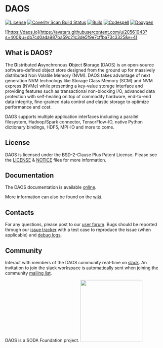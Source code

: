 # DAOS

[![License](https://img.shields.io/badge/License-BSD--2--Clause--Patent-blue.svg)](./LICENSE)
[![Coverity Scan Build Status](https://img.shields.io/coverity/scan/3015.svg)](https://scan.coverity.com/projects/daos-stack-daos)
[![Build](https://github.com/daos-stack/daos/actions/workflows/ci2.yml/badge.svg)](https://github.com/daos-stack/daos/actions/workflows/ci2.yml)
[![Codespell](https://github.com/daos-stack/daos/actions/workflows/spelling.yml/badge.svg)](https://github.com/daos-stack/daos/actions/workflows/spelling.yml)
[![Doxygen](https://github.com/daos-stack/daos/actions/workflows/doxygen.yml/badge.svg)](https://github.com/daos-stack/daos/actions/workflows/doxygen.yml)

![https://daos.io](https://avatars.githubusercontent.com/u/20561043?s=400&u=db7cd0ada987ba59c21c3de5f9e7cffba73c3325&v=4)

## What is DAOS?

The **D**istributed **A**synchronous **O**bject **S**torage (DAOS) is an
open-source software-defined object store designed from the ground up for
massively distributed Non Volatile Memory (NVM). DAOS takes advantage of next
generation NVM technology like Storage Class Memory (SCM) and NVM express (NVMe)
while presenting a key-value storage interface and providing features such as
transactional non-blocking I/O, advanced data protection with self-healing on
top of commodity hardware, end-to-end data integrity, fine-grained data control
and elastic storage to optimize performance and cost.

DAOS supports multiple application interfaces including a parallel filesystem,
Hadoop/Spark connector, TensorFlow-IO, native Python dictionary bindings, HDF5,
MPI-IO and more to come.

## License

DAOS is licensed under the BSD-2-Clause Plus Patent License.
Please see the [LICENSE](./LICENSE) & [NOTICE](./NOTICE) files for more
information.

## Documentation

The DAOS documentation is available [online](https://docs.daos.io/latest).

More information can also be found on the [wiki](http://wiki.daos.io).

## Contacts

For any questions, please post to our [user forum](https://daos.groups.io/g/daos).
Bugs should be reported through our [issue tracker](http://jira.daos.io)
with a test case to reproduce the issue (when applicable) and [debug logs](https://docs.daos.io/latest/admin/troubleshooting/).

## Community

Interact with members of the DAOS community real-time on [slack](https://daos-stack.slack.com/).
An invitation to join the slack workspace is automatically sent when joining
the community [mailing list](https://daos.groups.io/g/daos).

DAOS is a SODA Foundation project.
<a href="https://sodafoundation.io/">
<img src="https://sodafoundation.io/wp-content/uploads/2020/01/SODA_logo_outline_color_800x800.png"  width="200" height="200">
</a>

